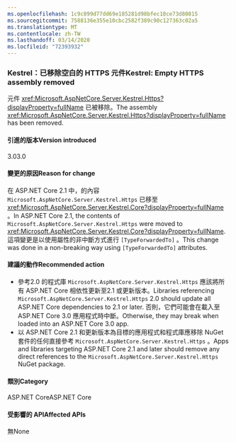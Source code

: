 ```yaml
---
ms.openlocfilehash: 1c9c899d77dd69e185281d98bfec18ce73d80815
ms.sourcegitcommit: 7588136e355e10cbc2582f389c90c127363c02a5
ms.translationtype: MT
ms.contentlocale: zh-TW
ms.lasthandoff: 03/14/2020
ms.locfileid: "72393932"
---
```

### <a name="kestrel-empty-https-assembly-removed"></a><span data-ttu-id="71932-101">Kestrel：已移除空白的 HTTPS 元件</span><span class="sxs-lookup"><span data-stu-id="71932-101">Kestrel: Empty HTTPS assembly removed</span></span>

<span data-ttu-id="71932-102">元件 <xref:Microsoft.AspNetCore.Server.Kestrel.Https?displayProperty=fullName> 已被移除。</span><span class="sxs-lookup"><span data-stu-id="71932-102">The assembly <xref:Microsoft.AspNetCore.Server.Kestrel.Https?displayProperty=fullName> has been removed.</span></span>

#### <a name="version-introduced"></a><span data-ttu-id="71932-103">引進的版本</span><span class="sxs-lookup"><span data-stu-id="71932-103">Version introduced</span></span>

<span data-ttu-id="71932-104">3.0</span><span class="sxs-lookup"><span data-stu-id="71932-104">3.0</span></span>

#### <a name="reason-for-change"></a><span data-ttu-id="71932-105">變更的原因</span><span class="sxs-lookup"><span data-stu-id="71932-105">Reason for change</span></span>

<span data-ttu-id="71932-106">在 ASP.NET Core 2.1 中，的內容 `Microsoft.AspNetCore.Server.Kestrel.Https` 已移至 <xref:Microsoft.AspNetCore.Server.Kestrel.Core?displayProperty=fullName> 。</span><span class="sxs-lookup"><span data-stu-id="71932-106">In ASP.NET Core 2.1, the contents of `Microsoft.AspNetCore.Server.Kestrel.Https` were moved to <xref:Microsoft.AspNetCore.Server.Kestrel.Core?displayProperty=fullName>.</span></span> <span data-ttu-id="71932-107">這項變更是以使用屬性的非中斷方式進行 `[TypeForwardedTo]` 。</span><span class="sxs-lookup"><span data-stu-id="71932-107">This change was done in a non-breaking way using `[TypeForwardedTo]` attributes.</span></span>

#### <a name="recommended-action"></a><span data-ttu-id="71932-108">建議的動作</span><span class="sxs-lookup"><span data-stu-id="71932-108">Recommended action</span></span>

- <span data-ttu-id="71932-109">參考2.0 的程式庫 `Microsoft.AspNetCore.Server.Kestrel.Https` 應該將所有 ASP.NET Core 相依性更新至2.1 或更新版本。</span><span class="sxs-lookup"><span data-stu-id="71932-109">Libraries referencing `Microsoft.AspNetCore.Server.Kestrel.Https` 2.0 should update all ASP.NET Core dependencies to 2.1 or later.</span></span> <span data-ttu-id="71932-110">否則，它們可能會在載入至 ASP.NET Core 3.0 應用程式時中斷。</span><span class="sxs-lookup"><span data-stu-id="71932-110">Otherwise, they may break when loaded into an ASP.NET Core 3.0 app.</span></span>
- <span data-ttu-id="71932-111">以 ASP.NET Core 2.1 和更新版本為目標的應用程式和程式庫應移除 NuGet 套件的任何直接參考 `Microsoft.AspNetCore.Server.Kestrel.Https` 。</span><span class="sxs-lookup"><span data-stu-id="71932-111">Apps and libraries targeting ASP.NET Core 2.1 and later should remove any direct references to the `Microsoft.AspNetCore.Server.Kestrel.Https` NuGet package.</span></span>

#### <a name="category"></a><span data-ttu-id="71932-112">類別</span><span class="sxs-lookup"><span data-stu-id="71932-112">Category</span></span>

<span data-ttu-id="71932-113">ASP.NET Core</span><span class="sxs-lookup"><span data-stu-id="71932-113">ASP.NET Core</span></span>

#### <a name="affected-apis"></a><span data-ttu-id="71932-114">受影響的 API</span><span class="sxs-lookup"><span data-stu-id="71932-114">Affected APIs</span></span>

<span data-ttu-id="71932-115">無</span><span class="sxs-lookup"><span data-stu-id="71932-115">None</span></span>

<!-- 

#### Affected APIs

Not detectable via API analysis

-->
